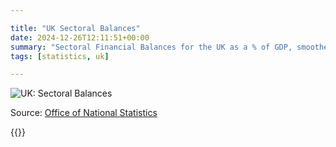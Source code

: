 ```yaml
---

title: "UK Sectoral Balances"
date: 2024-12-26T12:11:51+00:00
summary: "Sectoral Financial Balances for the UK as a % of GDP, smoothed over a year"
tags: [statistics, uk]

---
```

![UK: Sectoral Balances](https://docs.google.com/spreadsheets/d/e/2PACX-1vRRH0ZO9t__y9i7ZEGq8t_EcCk4f3LlPeHtB_MUUo96ZhHwGQFY8VMWSxaAC9cDv8Au2pTgRSU-zSPP/pubchart?oid=1&format=image)

Source: [Office of National Statistics](https://www.ons.gov.uk)

{{<joindiscord>}}
